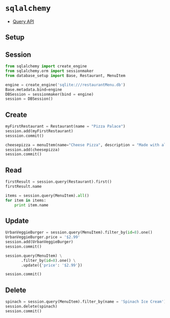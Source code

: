 # `sqlalchemy`

 - [Query API](http://docs.sqlalchemy.org/en/rel_0_9/orm/query.html)

## Setup

## Session

```py
from sqlalchemy import create_engine
from sqlalchemy.orm import sessionmaker
from database_setup import Base, Restaurant, MenuItem

engine = create_engine('sqlite:///restaurantMenu.db')
Base.metadata.bind=engine
DBSession = sessionmaker(bind = engine)
session = DBSession()
```

## Create

```py
myFirstRestaurant = Restaurant(name = "Pizza Palace")
session.add(myFirstRestaurant)
sesssion.commit()

cheesepizza = menuItem(name="Cheese Pizza", description = "Made with all natural ingredients and fresh mozzarella", course="Entree", price="$8.99", restaurant=myFirstRestaurant)
session.add(cheesepizza)
session.commit()
```

## Read

```py
firstResult = session.query(Restaurant).first()
firstResult.name

items = session.query(MenuItem).all()
for item in items:
    print item.name
```

## Update

```py
UrbanVeggieBurger = session.query(MenuItem).filter_by(id=8).one()
UrbanVeggieBurger.price = '$2.99'
session.add(UrbanVeggieBurger)
session.commit()
```
```py
session.query(MenuItem) \
       .filter_by(id=8).one() \
       .update({'price': '$2.99'})

session.commit()
```

## Delete

```py
spinach = session.query(MenuItem).filter_by(name = 'Spinach Ice Cream').one()
session.delete(spinach)
session.commit()
```